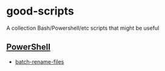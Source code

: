 # good-scripts
A collection Bash/Powershell/etc scripts that might be useful

## [PowerShell](/powershell)
- [batch-rename-files](/powershell/batch-rename-files)
